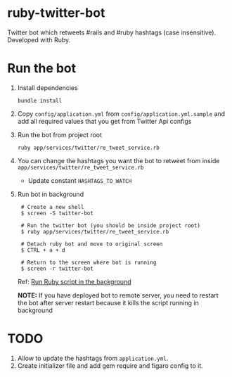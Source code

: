 # ruby-twitter-bot
Twitter bot which retweets #rails and #ruby hashtags (case insensitive). Developed with Ruby.

# Run the bot

1. Install dependencies

   `bundle install`

2. Copy `config/application.yml` from `config/application.yml.sample` and add all required values that you get from Twitter Api configs

3. Run the bot from project root

   `ruby app/services/twitter/re_tweet_service.rb`

4. You can change the hashtags you want the bot to retweet from inside `app/services/twitter/re_tweet_service.rb`

   - Update constant `HASHTAGS_TO_WATCH`

5. Run bot in background

   ```
    # Create a new shell
    $ screen -S twitter-bot

    # Run the twitter bot (you should be inside project root)
    $ ruby app/services/twitter/re_tweet_service.rb 
    
    # Detach ruby bot and move to original screen
    $ CTRL + a + d
    
    # Return to the screen where bot is running
    $ screen -r twitter-bot
   ```
   
   Ref: [Run Ruby script in the background](https://stackoverflow.com/a/6391255/9359123)

   **NOTE:** If you have deployed bot to remote server, you need to restart the bot after server restart because it kills the script running in background 

# TODO

1. Allow to update the hashtags from `application.yml`.
2. Create initializer file and add gem require and figaro config to it.
